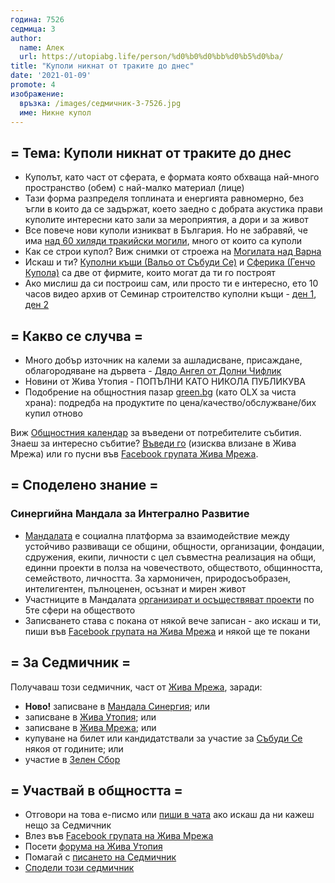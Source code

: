 ```yaml
---
година: 7526
седмица: 3
author: 
  name: Алек
  url: https://utopiabg.life/person/%d0%b0%d0%bb%d0%b5%d0%ba/
title: "Куполи никнат от траките до днес"
date: '2021-01-09'
promote: 4
изображение:
  връзка: /images/седмичник-3-7526.jpg
  име: Никне купол
---
```


## = Тема: Куполи никнат от траките до днес
- Куполът, като част от сферата, е формата която обхваща най-много пространство (обем) с най-малко материал (лице)
- Тази форма разпределя топлината и енергията равномерно, без ъгли в които да се задържат, което заедно с добрата акустика прави куполите интересни като зали за мeроприятия, а дори и за живот
- Все повече нови куполи изникват в България. Но не забравяй, че има [над 60 хиляди тракийски могили](https://bg.wikipedia.org/wiki/%D0%A2%D1%80%D0%B0%D0%BA%D0%B8%D0%B9%D1%81%D0%BA%D0%B8_%D0%B3%D1%80%D0%BE%D0%B1%D0%BD%D0%B8%D1%86%D0%B8_%D0%B8_%D1%81%D0%B2%D0%B5%D1%82%D0%B8%D0%BB%D0%B8%D1%89%D0%B0), много от които са куполи
- Как се строи купол? Виж снимки от строежа на [Могилата над Варна](https://utopiabg.life/place/%D0%B2%D0%B0%D1%80%D0%BD%D0%B0/%D0%B2%D0%B0%D1%80%D0%BD%D0%B0/mogilata-na-alek/)
- Искаш и ти? [Куполни къщи (Вальо от Събуди Се)](https://куполникъщи.бг/) и [Сферика (Генчо Купола)](https://www.facebook.com/groups/sphericageodome) са две от фирмите, които могат да ти го построят
- Ако мислиш да си построиш сам, или просто ти е интересно, ето 10 часов видео архив от Семинар строителство куполни къщи - [ден 1](https://www.youtube.com/watch?v=oGtV_zAMH50&feature=youtu.be), [ден 2](https://www.youtube.com/watch?v=3K0aAQKeMOw&feature=youtu.be)

## = Какво се случва =

- Много добър източник на калеми за ашладисване, присаждане, облагородяване на дървета - [Дядо Ангел от Долни Чифлик](https://www.facebook.com/groups/1571876816229809/permalink/3677981505619319/)
- Новини от Жива Утопия - ПОПЪЛНИ КАТО НИКОЛА ПУБЛИКУВА
- Подобрение на общностния пазар [green.bg](green.bg) (като OLX за чиста храна): подредба на продуктите по цена/качество/обслужване/бих купил отново

Виж [Общностния календар](https://oblak.otselo.eu/apps/calendar/p/6Fmi34fsk8did8Yb) за въведени от потребителите събития.
Знаеш за интересно събитие? [Въведи го](https://oblak.otselo.eu/apps/calendar/dayGridMonth/now#) (изисква влизане в Жива Мрежа) или го пусни във [Facebook групата Жива Мрежа](https://www.facebook.com/groups/718510265727972).

## = Споделено знание =

### Синергийна Мандала за Интегрално Развитие
- [Мандалата](https://sinergia.life/%d0%bd%d0%b0%d1%87%d0%b0%d0%bb%d0%be/) е социална платформа за взаимодействие между устойчиво развиващи се общини, общности, организации, фондации, сдружения, екипи, личности с цел съвместна реализация на общи, единни проекти в полза на човечеството, обществото, общинността, семейството, личността. За хармоничен, природосъобразен, интелигентен, пълноценен, осъзнат и мирен живот
- Участниците в Мандалата [организират и осъществяват проекти](https://sinergia.life/%d0%bf%d1%80%d0%be%d0%b5%d0%ba%d1%82%d0%b8/) по 5те сфери на обществото
- Записването става с покана от някой вече записан - ако искаш и ти, пиши във [Facebook групата на Жива Мрежа](https://www.facebook.com/groups/718510265727972) и някой ще те покани

## = За Седмичник =

Получаваш този седмичник, част от [Жива Мрежа](https://zhiva.be), заради:
- **Ново!** записване в [Мандала Синергия](https://sinergia.life/начало); или
- записване в [Жива Утопия](https://utopiabg.life/); или
- записване в [Жива Мрежа](https://zhiva.be); или
- купуване на билет или кандидатствали за участие за [Събуди Се](https://wakeup-bg.com) някоя от годините; или
- участие в [Зелен Сбор](http://greenassn.com/)

## = Участвай в общността =
* Отговори на това е-писмо или [пиши в чата](https://oblak.otselo.eu/call/7iuqaeci) ако искаш да ни кажеш нещо за Седмичник
* Влез във [Facebook групата на Жива Мрежа](https://www.facebook.com/groups/718510265727972)
* Посети [форума на Жива Утопия](https://utopiabg.life/forums/)
* Помагай с [писането на Седмичник](https://oblak.otselo.eu/apps/deck/#/board/5/details)
* [Сподели този седмичник](https://zhiva.be/%D1%81%D0%B5%D0%B4%D0%BC%D0%B8%D1%87%D0%BD%D0%B8%D0%BA/7526-2/)
